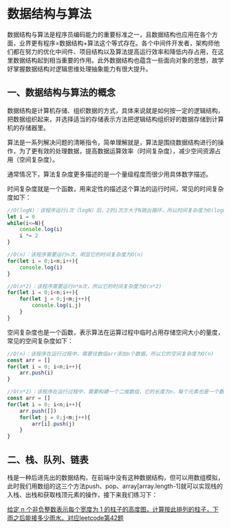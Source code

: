 # 数据结构与算法

数据结构与算法是程序员编码能力的重要标准之一，且数据结构也应用在各个方面，业界更有程序=数据结构+算法这个等式存在。各个中间件开发者，架构师他们都在努力的优化中间件、项目结构以及算法提高运行效率和降低内存占用，在这里数据结构起到相当重要的作用。此外数据结构也蕴含一些面向对象的思想，故学好掌握数据结构对逻辑思维处理抽象能力有很大提升。

## 一、数据结构与算法的概念

数据结构是计算机存储、组织数据的方式，具体来说就是如何按一定的逻辑结构，把数据组织起来，并选择适当的存储表示方法把逻辑结构组织好的数据存储到计算机的存储器里。

算法是一系列解决问题的清晰指令，简单理解就是，算法是围绕数据结构进行的操作，为了更有效的处理数据，提高数据运算效率（时间复杂度），减少空间资源占用（空间复杂度）。

通常情况下，算法复杂度更多描述的是一个量级程度而很少用具体数字描述。

时间复杂度就是一个函数，用来定性的描述这个算法的运行时间，常见的时间复杂度如下：

```javascript
//O(logN)：该程序运行i次（logN）后，2的i次方大于N跳出循环，所以时间复杂度为O(logN)
let i = 0
while(i<=N){
    console.log(i)
    i *= 2
}

//O(n)：该程序需要运行n次，明显它的时间复杂度为O(n)
for(let i = 0;i<n;i++){
    console.log(i)
}

//O(n*2)：该程序需要运行n*m次，所以它的时间复杂度为O(n*2)
for(let i = 0;i<n;i++){
    for(let j = 0;j<m;j++){
        console.log(i,j)
    }
}
```

空间复杂度也是一个函数，表示算法在运算过程中临时占用存储空间大小的量度，常见的空间复杂度如下：

```javascript
//O(n)：该程序在运行过程中，需要往数组arr添加n个数据，所以它的空间复杂度为O(n)
const arr = []
for(let i = 0; i<n;i++){
    arr.push(i)
}

//O(n*2)：该程序在运行过程中，需要构建一个二维数组，它的长度为n，每个元素也是一个数组，长度为m，所以它的空间复杂度为O(n*2)
const arr = []
for(let i = 0; i<n;i++){
    arr.push([])
    for(let j = 0;j<m;j++){
        arr[i].push(j)
    }
}
```

## 二、栈、队列、链表

栈是一种后进先出的数据结构，在前端中没有这种数据结构，但可以用数组模拟，此时我们用数组的这三个方法push、pop、array[array.length-1]就可以实现栈的入栈、出栈和获取栈顶元素的操作，接下来我们练习下：




[给定 n 个非负整数表示每个宽度为 1 的柱子的高度图，计算按此排列的柱子，下雨之后能接多少雨水。对应leetcode第42题](https://leetcode.cn/problems/trapping-rain-water/)

```javascript

```